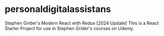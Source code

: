 # personaldigitalassistans
Stephen Grider's Modern React with Redux [2024 Update]
This is a React Starter Project for use in Stephen Grider's courses on Udemy.
